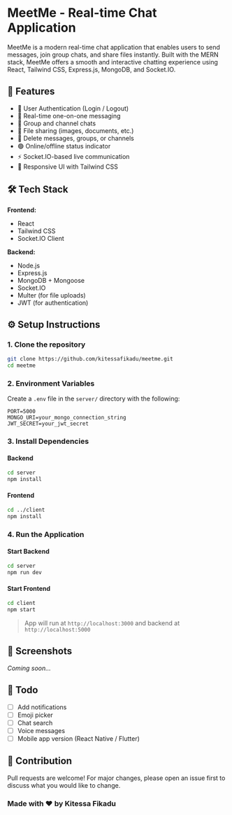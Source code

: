 # MeetMe - Real-time Chat Application

MeetMe is a modern real-time chat application that enables users to send messages, join group chats, and share files instantly. Built with the MERN stack, MeetMe offers a smooth and interactive chatting experience using React, Tailwind CSS, Express.js, MongoDB, and Socket.IO.

## 🚀 Features

- 🔐 User Authentication (Login / Logout)
- 💬 Real-time one-on-one messaging
- 👥 Group and channel chats
- 📎 File sharing (images, documents, etc.)
- 🧹 Delete messages, groups, or channels
- 🟢 Online/offline status indicator
- ⚡ Socket.IO-based live communication
- 📱 Responsive UI with Tailwind CSS

## 🛠 Tech Stack

**Frontend:**
- React
- Tailwind CSS
- Socket.IO Client

**Backend:**
- Node.js
- Express.js
- MongoDB + Mongoose
- Socket.IO
- Multer (for file uploads)
- JWT (for authentication)

## ⚙️ Setup Instructions

### 1. Clone the repository

```bash
git clone https://github.com/kitessafikadu/meetme.git
cd meetme
````

### 2. Environment Variables

Create a `.env` file in the `server/` directory with the following:

```env
PORT=5000
MONGO_URI=your_mongo_connection_string
JWT_SECRET=your_jwt_secret
```

### 3. Install Dependencies

#### Backend

```bash
cd server
npm install
```

#### Frontend

```bash
cd ../client
npm install
```

### 4. Run the Application

#### Start Backend

```bash
cd server
npm run dev
```

#### Start Frontend

```bash
cd client
npm start
```

> App will run at `http://localhost:3000` and backend at `http://localhost:5000`

## 📸 Screenshots

*Coming soon...*

## 📌 Todo

* [ ] Add notifications
* [ ] Emoji picker
* [ ] Chat search
* [ ] Voice messages
* [ ] Mobile app version (React Native / Flutter)

## 🤝 Contribution

Pull requests are welcome! For major changes, please open an issue first to discuss what you would like to change.
### Made with ❤️ by Kitessa Fikadu

